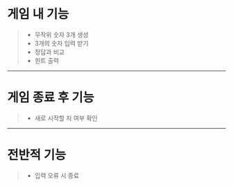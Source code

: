 # 게임 내 기능
>* 무작위 숫자 3개 생성
>* 3개의 숫자 입력 받기
>* 정답과 비교
>* 힌트 출력

***

# 게임 종료 후 기능
>* 새로 시작할 지 여부 확인

***
# 전반적 기능
>* 입력 오류 시 종료
